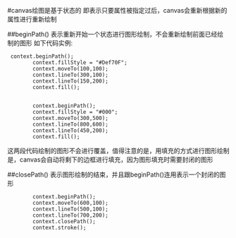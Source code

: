 #canvas绘图是基于状态的
即表示只要属性被指定过后，canvas会重新根据新的属性进行重新绘制

##beginPath()
表示重新开始一个状态进行图形绘制，不会重新绘制前面已经绘制的图形
如下代码实例:
```
 context.beginPath();
        context.fillStyle = "#Def70F";
        context.moveTo(100,100);
        context.lineTo(300,100);
        context.lineTo(150,200);
        context.fill();


        context.beginPath();
        context.fillStyle = "#000";
        context.moveTo(300,500);
        context.lineTo(800,600);
        context.lineTo(450,200);
        context.fill();
```
这两段代码绘制的图形不会进行覆盖，值得注意的是，用填充的方式进行图形绘制是，canvas会自动将剩下的边框进行填充，因为图形填充时需要封闭的图形

##closePath()
表示图形绘制的结束，并且跟beginPath()连用表示一个封闭的图形
```
        context.beginPath();
        context.moveTo(600,100);
        context.lineTo(500,100);
        context.lineTo(700,200);
        context.closePath();
        context.stroke();
```
